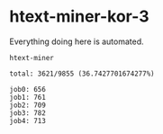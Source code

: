 # htext-miner-kor-3

Everything doing here is automated.

```
htext-miner

total: 3621/9855 (36.7427701674277%)

job0: 656
job1: 761
job2: 709
job3: 782
job4: 713
```